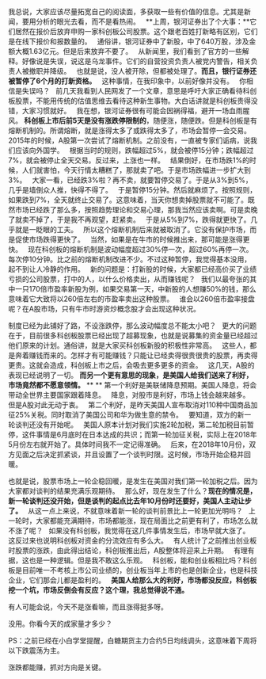 我总说，大家应该尽量拓宽自己的阅读面，多获取一些有价值的信息。尤其是新闻，要用分析的眼光去看，而不是看热闹。
 
**上周，银河证券出了个大事：**它们居然在报价后放弃申购一家科创板公司股票。这个跟老百姓打新略有区别，它们是在线下报价和报数量的。
 
通俗讲，银河证券中了新股，中了640万股，涉及金额大概1.63亿元。但是后来放弃不要了。
 
从新闻里，我们看到了官方的一些解释。好像说是失误，说这是乌龙事件。它们的自营投资负责人被党内警告，相关负责人被撤职并降级。
 
也就是说，没人被开除，但都被处理了。**而且，银行证券还被暂停了6个月的打新资格。**
 
这种事情，在我印象中，以前好像并没有。
 
你相信是失误吗？
 
前几天我看到人民网发了一个文章，意思是呼吁大家正确看待科创板股票，不能用传统的估值思维去看待这种新生事物。大白话讲就是科创板贵得没错，大家习惯就好。
 
我在想，银河证券很有可能会因祸得福，避开一场血雨腥风。
**科创板上市后前5天是没有涨跌停限制的**，随便涨，随便跌。但是科创板是有熔断机制的。所谓熔断，就是涨得太多了或跌得太多了，市场会暂停一会交易。
 
2015年的时候，A股第一次尝试了熔断机制。之前没有，一直被专家们诟病，说我们应该向外国学。
 
根据当时的规则，跌幅超过5%，就会被停15分钟；跌幅超过7%，就会被停止全天交易。反过来，上涨也一样。
 
结果倒好，在市场跌1%的时候，人们就害怕，今天行情太糟糕了，那就卖了吧。于是市场跌幅进一步扩大到3%。
 
大家一看，已经跌3%啦？再不卖，就要暂停交易了。于是从3%到5%，几乎是墙倒众人推，快得不得了。
 
于是暂停15分钟。然后就麻烦了。按照规则，如果跌到7%，全天就终止交易了。这意味着，当天你想卖掉股票就不可能了。既然市场已经跌了那么多，按照趋势理论和交易心理，那我当然应该卖啊。可是卖晚了就卖不掉了，于是我不再观望，赶紧卖。
 
于是从5%到7%，跌得就更快了。几乎就是一眨眼的工夫。
 
所以这个熔断机制后来就被取消了。它没有保护市场，而是促使市场跌得更快了。
 
当然，如果是在牛市的时候推出来，那可能是涨得更快。
 
现在科创板的熔断机制是波动幅度超过30%停一次，超过60%再停一次。每次停10分钟。比之前的熔断机制改进不少。不过这种暂停，我觉得基本没用，起不到让人冷静的作用。
 
新的问题是：打新股的时候，大家都已经高价买了业绩亏损的公司股票，打中的人，以什么价格卖出，从而赚钱呢？
 
我们以最夸张的其中一只170倍市盈率新股为例，如果交易第一天，中新股的人想赚50%的钱，那么意味着它大致将以260倍左右的市盈率卖出这种股票。
 
谁会以260倍市盈率接盘呢？在A股市场，只有牛市时游资炒概念股才会出现这种状况。
  
制度已经为此铺好了路，不设涨跌停，那么波动幅度总不能太小吧？
 
更大的问题在于，目前很多科创板股票已经出现了超募现象，也就是说募集的资金量已经超过他们原来的计划。通俗讲，就是大家买科创板新股的积极性非常高。
 
这些人，都是奔着赚钱而来的。怎样才有可能赚钱？只能让已经卖得很贵很贵的股票，再卖得更贵。这就会造成，科创板上市之后，会吸去更多更多的资金。
 
这几天，A股的表现已经说明了一切。
**而另一个更有意思的现象，是美国人给我们送来了利好，市场竟然都不愿意领情。**
** **
第一个利好是美联储降息预期。美国人降息，将会带动全世界主要国家跟着降息。
 
降息，对股市是利好，市场上钱会越来越多。
 
但是A股对此无动于衷。
 
第二个利好，是昨天美国人宣布取消对110种中国商品加征25%关税。同时取消了美国公司和华为做生意的禁令。
 
要知道，双方的新一轮谈判还没有开始呢。
 
美国人原本计划对我们实施2轮加税，第二轮加税目前暂停，这件事情是6月底时在日本达成的共识；而第一轮加征关税，实际上在2018年5月份左右就开始了。具体时间我不一定记得准确。
 
后来，在2018年10月份，双方见面之后决定抓紧谈，并且设置了一个谈判时限。这时候，市场开始企稳并回暖。
  
也就是说，股票市场上一轮企稳回暖，是发生在美国对我们第一轮加税之后。因为大家都对谈判的结果充满乐观期待。
 
那么好，现在发生了什么？**现在的情况是，新一轮谈判还没开始，但是谈判的起点比去年10月份时还要好，美国人主动让步了。**
 
从这一点上来说，不就意味着新一轮的谈判前景比上一轮更加光明吗？
 
上一轮时，大家都能充满期待，市场都能涨，现在局面比之前更有利了，市场怎么就不涨了呢？
 
如果没有科创板，我觉得在这几件事情发生后，市场早就大涨了。
 
这反过来也说明科创板对资金的分流效应有多么大。
 
有人统计了之前推出创业板时股票的涨跌，由此得出结论，科创板推出后，A股整体将迎来上升期。
 
有理有据，这也是一种逻辑。但是我不敢这么乐观。
 
科创板，能和创业板相比吗？科创板是目前唯一不考核上市公司业绩的，创业板当年上市的也是创新企业，也是科技企业，它们那会儿都是盈利的。
 
**美国人给那么大的利好，市场都没反应，科创板挖一个坑，市场反倒会有反应？这个理，我总觉得说不通。**  
  
有人可能会说，今天不是涨看嘛，而且涨得挺多呀。
  
没用。你看今天的成家量才多少？
  
PS：之前已经在小白学堂提醒，白糖期货主力合约5日均线调头，这意味着下周将以下跌震荡为主。
  
涨跌都能赚，抓对方向是关键。